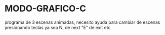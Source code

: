 # MODO-GRAFICO-C
programa de 3 escenas animadas, necesito ayuda para cambiar de escenas presionando teclas ya sea N, de next "E" de exit etc
